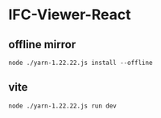 # IFC-Viewer-React

## offline mirror
```
node ./yarn-1.22.22.js install --offline
```
## vite
```
node ./yarn-1.22.22.js run dev
```
